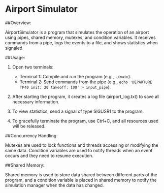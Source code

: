 # Airport Simulator

##Overview:

AirportSimulator is a program that simulates the operation of an airport using pipes, shared memory, mutexes, and condition variables. It receives commands from a pipe, logs the events to a file, and shows statistics when signaled.

##Usage:

1. Open two terminals:

   - Terminal 1: Compile and run the program (e.g., `./main`).
   - Terminal 2: Send commands from the pipe (e.g., `echo 'DEPARTURE TP40 init: 20 takeoff: 100' > input_pipe`).

2. After starting the program, it creates a log file (airport_log.txt) to save all necessary information.

3. To view statistics, send a signal of type SIGUSR1 to the program.

4. To gracefully terminate the program, use Ctrl+C, and all resources used will be released.


##Concurrency Handling:

Mutexes are used to lock functions and threads accessing or modifying the same data. Condition variables are used to notify threads when an event occurs and they need to resume execution.


##Shared Memory:

Shared memory is used to store data shared between different parts of the program, and a condition variable is placed in shared memory to notify the simulation manager when the data has changed.

